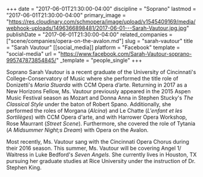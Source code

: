 +++
date = "2017-06-01T21:30:00-04:00"
discipline = "Soprano"
lastmod = "2017-06-01T21:30:00-04:00"
primary_image = "https://res.cloudinary.com/schmopera/image/upload/v1545409169/media/webhook-uploads/1496366898481/2017-06-01---Sarah-Vautour.jpg.jpg"
publishDate = "2017-06-01T21:30:00-04:00"
related_companies = ["scene/companies/opera-on-the-avalon.md"]
slug = "sarah-vautour"
title = "Sarah Vautour"
[[social_media]]
platform = "Facebook"
template = "social-media"
url = "https://www.facebook.com/Sarah-Vautour-soprano-995747873854845/"
_template = "people_single"
+++

Soprano Sarah Vautour is a recent graduate of the University of Cincinnati's College-Conservatory of Music where she performed the title role of Donizetti's *Maria Stuarda* with CCM Opera d’arte. Returning in 2017 as a New Horizons Fellow, Ms. Vautour previously appeared in the 2015 Aspen Music Festival season as Mozart and Donna Anna in Stephen Stucky's *The Classical Style* under the baton of Robert Spano. Additionally, she performed the roles of Morgana (*Alcina*) and Le Chatte (*L'enfant et les Sortilèges*) with CCM Opera d'arte, and with Harrower Opera Workshop, Rose Maurrant (*Street Scene*). Furthermore, she covered the role of Tytania (*A Midsummer Night;s Dream*) with Opera on the Avalon. 

Most recently, Ms. Vautour sang with the Cincinnati Opera Chorus during their 2016 season. This summer, Ms. Vautour will be covering Angel 1/ Waitress in Luke Bedford's *Seven Angels*. She currently lives in Houston, TX pursuing her graduate studies at Rice University under the instruction of Dr. Stephen King.
